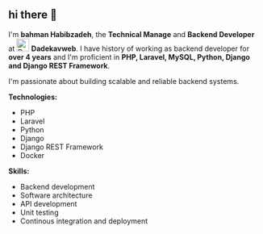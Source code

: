 ## hi there 👋
I'm **bahman Habibzadeh**, the **Technical Manage** and **Backend Developer** at <img src="https://dadekavweb.ir/addHomeScreen.png" alt="Dadekavweb logo" style="width:25px;display:inline-block;"/> **Dadekavweb**. I have history of working as backend developer for **over 4 years** and I'm proficient in **PHP, Laravel, MySQL, Python, Django and Django REST Framework**.

I'm passionate about building scalable and reliable backend systems.

**Technologies:**
- PHP
- Laravel
- Python
- Django
- Django REST Framework
- Docker

**Skills:**
- Backend development
- Software architecture
- API development
- Unit testing
- Continous integration and deployment
